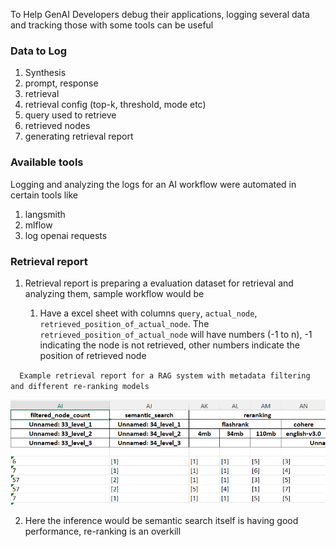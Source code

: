 To Help GenAI Developers debug their applications, logging several data and
tracking those with some tools can be useful

### Data to Log

1. Synthesis
1. prompt, response
1. retrieval
1. retrieval config (top-k, threshold, mode etc)
1. query used to retrieve
1. retrieved nodes
1. generating retrieval report

### Available tools

Logging and analyzing the logs for an AI workflow were automated in certain
tools like

1. langsmith
2. mlflow
3. log openai requests

### Retrieval report

1. Retrieval report is preparing a evaluation dataset for retrieval and
   analyzing them, sample workflow would be

   1. Have a excel sheet with columns `query`, `actual_node`,
      `retrieved_position_of_actual_node`. The
      `retrieved_position_of_actual_node` will have numbers (-1 to n), -1
      indicating the node is not retrieved, other numbers indicate the position
      of retrieved node

`  Example retrieval report for a RAG system with metadata filtering and different re-ranking models`

![image.png](./img/trackingfordebugging.png)

2. Here the inference would be semantic search itself is having good
   performance, re-ranking is an overkill
